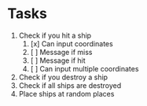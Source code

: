 # Tasks

1. Check if you hit a ship
    1. [x] Can input coordinates
    1. [ ] Message if miss
    1. [ ] Message if hit
    1. [ ] Can input multiple coordinates
1. Check if you destroy a ship
1. Check if all ships are destroyed
1. Place ships at random places